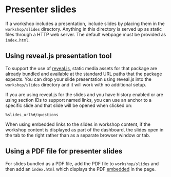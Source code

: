 # Presenter slides

If a workshop includes a presentation, include slides by placing them in the ``workshop/slides`` directory. 
Anything in this directory is served up as static files through a HTTP web server. The default webpage must be provided as ``index.html``.

## <a id="presentation-tool"></a> Using reveal.js presentation tool

To support the use of [reveal.js](https://revealjs.com/), static media assets for that package are already bundled and available at the standard URL paths that the package expects. You can drop your slide presentation using reveal.js into the ``workshop/slides`` directory and it will work with no additional setup.

If you are using reveal.js for the slides and you have history enabled or are using section IDs to support named links, you can use an anchor to a specific slide and that slide will be opened when clicked on:

```
%slides_url%#/questions
```

When using embedded links to the slides in workshop content, if the workshop content is displayed as part of the dashboard, the slides open in the tab to the right rather than as a separate browser window or tab.

## <a id="presenter-slides"></a> Using a PDF file for presenter slides

For slides bundled as a PDF file, add the PDF file to ``workshop/slides`` and then add an ``index.html`` which displays the PDF [embedded](https://stackoverflow.com/questions/291813/recommended-way-to-embed-pdf-in-html) in the page.
